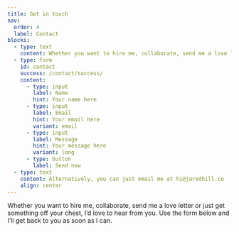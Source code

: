 ```yaml
---
title: Get in touch
nav:
  order: 4
  label: Contact
blocks:
  - type: text
    content: Whether you want to hire me, collaborate, send me a love letter or just get something off your chest, I’d love to hear from you. Use the form below and I’ll get back to you as soon as I can.
  - type: form
    id: contact
    success: /contact/success/
    content:
      - type: input
        label: Name
        hint: Your name here
      - type: input
        label: Email
        hint: Your email here
        variant: email
      - type: input
        label: Message
        hint: Your message here
        variant: long
      - type: button
        label: Send now
  - type: text
    content: Alternatively, you can just email me at hi@jaredhill.co
    align: center
---
```


Whether you want to hire me, collaborate, send me a love letter or just get something off your chest, I’d love to hear from you. Use the form below and I’ll get back to you as soon as I can.
